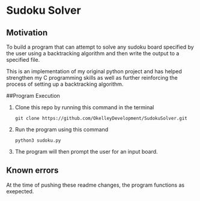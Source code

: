 # Sudoku Solver

## Motivation

To build a program that can attempt to solve any sudoku board specified by the
user using a backtracking algorithm and then write the output to a specified
file.

This is an implementation of my original python project and has helped 
strengthen my C programming skills as well as further reinforcing the process 
of setting up a backtracking algorithm.

##Program Execution

1. Clone this repo by running this command in the terminal
    ```
    git clone https://github.com/OkelleyDevelopment/SudokuSolver.git
    ```
2. Run the program using this command

    ```
    python3 sudoku.py
    ```
3. The program will then prompt the user for an input board.


## Known errors

At the time of pushing these readme changes, the program functions as exepected.
